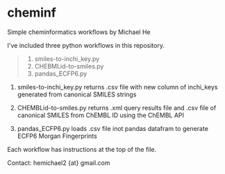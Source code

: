 # cheminf
Simple cheminformatics workflows
by Michael He

I've included three python workflows in this repository.

>1. smiles-to-inchi_key.py
>2. CHEBMLid-to-smiles.py
>3. pandas_ECFP6.py

1. smiles-to-inchi_key.py returns .csv file with new column of inchi_keys generated from canonical SMILES strings

2. CHEMBLid-to-smiles.py returns .xml query results file and .csv file of canonical SMILES from ChEMBL ID using the ChEMBL API

3. pandas_ECFP6.py loads .csv file inot pandas datafram to generate ECFP6 Morgan Fingerprints

Each workflow has instructions at the top of the file.

Contact: hemichael2 {at} gmail.com
